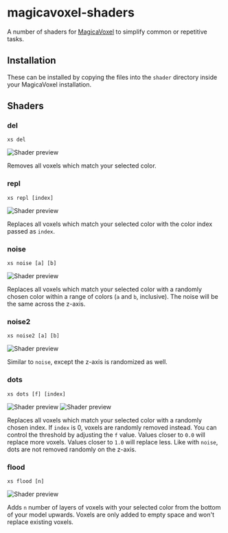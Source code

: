 # magicavoxel-shaders

A number of shaders for [MagicaVoxel](https://ephtracy.github.io/) to simplify common or repetitive tasks.

## Installation

These can be installed by copying the files into the `shader` directory inside your MagicaVoxel installation.

## Shaders

### del
```xs del```

![Shader preview](/img/del.png?raw=true)

Removes all voxels which match your selected color.

### repl
```xs repl [index]```

![Shader preview](/img/repl.png?raw=true)

Replaces all voxels which match your selected color with the color index passed as `index`.

### noise
```xs noise [a] [b]```

![Shader preview](/img/noise.png?raw=true)

Replaces all voxels which match your selected color with a randomly chosen color within a range of colors (`a` and `b`, inclusive). The noise will be the same across the z-axis.

### noise2
```xs noise2 [a] [b]```

![Shader preview](/img/noise2.png?raw=true)

Similar to `noise`, except the z-axis is randomized as well.

### dots
```xs dots [f] [index]```

![Shader preview](/img/dots_a.png?raw=true)
![Shader preview](/img/dots_b.png?raw=true)

Replaces all voxels which match your selected color with a randomly chosen index. If `index` is 0, voxels are randomly removed instead. You can control the threshold by adjusting the `f` value. Values closer to `0.0` will replace more voxels. Values closer to `1.0` will replace less. Like with `noise`, dots are not removed randomly on the z-axis.

### flood
```xs flood [n]```

![Shader preview](/img/flood.png?raw=true)

Adds `n` number of layers of voxels with your selected color from the bottom of your model upwards. Voxels are only added to empty space and won't replace existing voxels.
